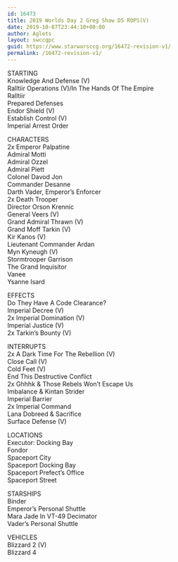 ```yaml
---
id: 16473
title: 2019 Worlds Day 2 Greg Shaw DS ROPS(V)
date: 2019-10-07T23:44:10+00:00
author: Aglets
layout: swccgpc
guid: https://www.starwarsccg.org/16472-revision-v1/
permalink: /16472-revision-v1/
---
```

STARTING  
Knowledge And Defense (V)  
Ralltiir Operations (V)/In The Hands Of The Empire  
Ralltiir  
Prepared Defenses  
Endor Shield (V)  
Establish Control (V)  
Imperial Arrest Order

CHARACTERS  
2x Emperor Palpatine  
Admiral Motti  
Admiral Ozzel  
Admiral Piett  
Colonel Davod Jon  
Commander Desanne  
Darth Vader, Emperor’s Enforcer  
2x Death Trooper  
Director Orson Krennic  
General Veers (V)  
Grand Admiral Thrawn (V)  
Grand Moff Tarkin (V)  
Kir Kanos (V)  
Lieutenant Commander Ardan  
Myn Kyneugh (V)  
Stormtrooper Garrison  
The Grand Inquisitor  
Vanee  
Ysanne Isard

EFFECTS  
Do They Have A Code Clearance?  
Imperial Decree (V)  
2x Imperial Domination (V)  
Imperial Justice (V)  
2x Tarkin’s Bounty (V)

INTERRUPTS  
2x A Dark Time For The Rebellion (V)  
Close Call (V)  
Cold Feet (V)  
End This Destructive Conflict  
2x Ghhhk & Those Rebels Won’t Escape Us  
Imbalance & Kintan Strider  
Imperial Barrier  
2x Imperial Command  
Lana Dobreed & Sacrifice  
Surface Defense (V)

LOCATIONS  
Executor: Docking Bay  
Fondor  
Spaceport City  
Spaceport Docking Bay  
Spaceport Prefect’s Office  
Spaceport Street

STARSHIPS  
Binder  
Emperor’s Personal Shuttle  
Mara Jade In VT-49 Decimator  
Vader’s Personal Shuttle

VEHICLES  
Blizzard 2 (V)  
Blizzard 4